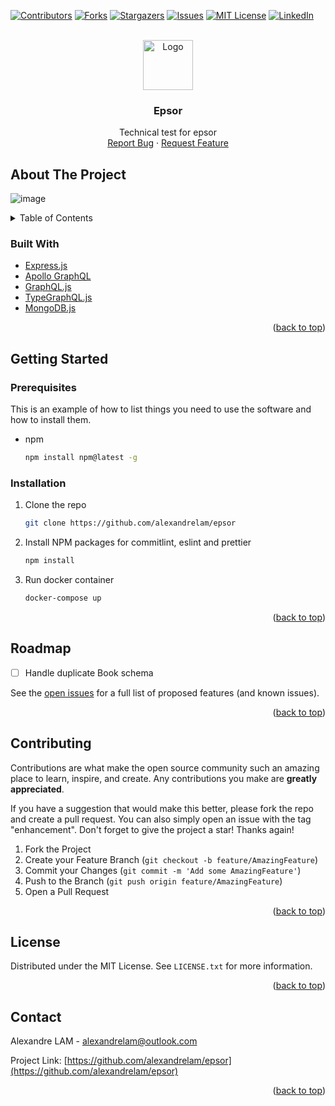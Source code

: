<div id="top"></div>

[![Contributors][contributors-shield]][contributors-url]
[![Forks][forks-shield]][forks-url]
[![Stargazers][stars-shield]][stars-url]
[![Issues][issues-shield]][issues-url]
[![MIT License][license-shield]][license-url]
[![LinkedIn][linkedin-shield]][linkedin-url]

<!-- PROJECT LOGO -->
<br />
<div align="center">
  <a href="https://github.com/alexandrelam/epsor">
    <img src="https://user-images.githubusercontent.com/25727549/149663435-cc28b3ab-ae20-454b-b37f-5fb27b8a831b.png" alt="Logo" width="80" height="80">
  </a>

  <h3 align="center">Epsor</h3>

  <p align="center">
    Technical test for epsor
    <br />
    <a href="https://github.com/alexandrelam/epsor/issues">Report Bug</a>
    ·
    <a href="https://github.com/alexandrelam/epsor/issues">Request Feature</a>
  </p>
</div>

<!-- ABOUT THE PROJECT -->

## About The Project

![image](https://user-images.githubusercontent.com/25727549/149663555-fe9025bf-394a-4b18-bae5-d5f7a82bb8c9.png)

<!-- TABLE OF CONTENTS -->
<details>
  <summary>Table of Contents</summary>
  <ol>
    <li>
      <ul>
        <li><a href="#built-with">Built With</a></li>
      </ul>
    </li>
    <li>
      <a href="#getting-started">Getting Started</a>
      <ul>
        <li><a href="#prerequisites">Prerequisites</a></li>
        <li><a href="#installation">Installation</a></li>
      </ul>
    </li>
    <li><a href="#roadmap">Roadmap</a></li>
    <li><a href="#contributing">Contributing</a></li>
    <li><a href="#license">License</a></li>
    <li><a href="#contact">Contact</a></li>
  </ol>
</details>

### Built With

- [Express.js](https://expressjs.com/fr/)
- [Apollo GraphQL](https://www.apollographql.com/)
- [GraphQL.js](https://graphql.org/)
- [TypeGraphQL.js](https://typegraphql.com/)
- [MongoDB.js](https://www.mongodb.com/fr-fr)

<p align="right">(<a href="#top">back to top</a>)</p>

<!-- GETTING STARTED -->

## Getting Started

### Prerequisites

This is an example of how to list things you need to use the software and how to install them.

- npm
  ```sh
  npm install npm@latest -g
  ```

### Installation

1. Clone the repo
   ```sh
   git clone https://github.com/alexandrelam/epsor
   ```
2. Install NPM packages for commitlint, eslint and prettier
   ```sh
   npm install
   ```
3. Run docker container
   ```sh
   docker-compose up
   ```

<p align="right">(<a href="#top">back to top</a>)</p>

<!-- ROADMAP -->

## Roadmap

- [ ] Handle duplicate Book schema

See the [open issues](https://github.com/alexandrelam/epsor/issues) for a full list of proposed features (and known issues).

<p align="right">(<a href="#top">back to top</a>)</p>

<!-- CONTRIBUTING -->

## Contributing

Contributions are what make the open source community such an amazing place to learn, inspire, and create. Any contributions you make are **greatly appreciated**.

If you have a suggestion that would make this better, please fork the repo and create a pull request. You can also simply open an issue with the tag "enhancement".
Don't forget to give the project a star! Thanks again!

1. Fork the Project
2. Create your Feature Branch (`git checkout -b feature/AmazingFeature`)
3. Commit your Changes (`git commit -m 'Add some AmazingFeature'`)
4. Push to the Branch (`git push origin feature/AmazingFeature`)
5. Open a Pull Request

<p align="right">(<a href="#top">back to top</a>)</p>

<!-- LICENSE -->

## License

Distributed under the MIT License. See `LICENSE.txt` for more information.

<p align="right">(<a href="#top">back to top</a>)</p>

<!-- CONTACT -->

## Contact

Alexandre LAM - alexandrelam@outlook.com

Project Link: [https://github.com/alexandrelam/epsor](https://github.com/alexandrelam/epsor)

<p align="right">(<a href="#top">back to top</a>)</p>

<!-- MARKDOWN LINKS & IMAGES -->
<!-- https://www.markdownguide.org/basic-syntax/#reference-style-links -->

[contributors-shield]: https://img.shields.io/github/contributors/alexandrelam/epsor.svg?style=for-the-badge
[contributors-url]: https://github.com/alexandrelam/epsor/graphs/contributors
[forks-shield]: https://img.shields.io/github/forks/alexandrelam/epsor.svg?style=for-the-badge
[forks-url]: https://github.com/alexandrelam/epsor/network/members
[stars-shield]: https://img.shields.io/github/stars/alexandrelam/epsor.svg?style=for-the-badge
[stars-url]: https://github.com/alexandrelam/epsor/stargazers
[issues-shield]: https://img.shields.io/github/issues/alexandrelam/epsor.svg?style=for-the-badge
[issues-url]: https://github.com/alexandrelam/epsor/issues
[license-shield]: https://img.shields.io/github/license/othneildrew/Best-README-Template.svg?style=for-the-badge
[license-url]: https://github.com/alexandrelam/epsor/blob/main/LICENSE
[linkedin-shield]: https://img.shields.io/badge/-LinkedIn-black.svg?style=for-the-badge&logo=linkedin&colorB=555
[linkedin-url]: https://www.linkedin.com/in/alexandre-lam-74787b191/
